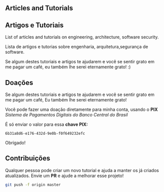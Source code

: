 ## Articles and Tutorials
## Artigos e Tutoriais

List of articles and tutorials on engineering, architecture, software security.

Lista de artigos e tutorias sobre engenharia, arquitetura,segurança de software.

Se algum destes tutoriais e artigos te ajudarem e você se sentir grato em me pagar um café,
eu também lhe serei eternamente grato! :)


## Doações

Se algum destes tutoriais e artigos te ajudarem e você se sentir grato em me pagar um café,
Eu também lhe serei eternamente grato!

Você pode fazer uma doação diretamente para minha conta, usando o **PIX**
 *Sistema de Pagamentos Digitais do Banco Central do Brasil*

É só enviar o valor para essa **chave PIX:**

```  
6b31a8d6-e176-432d-9e0b-f0f649232efc
```

Obrigado!

## Contribuições

Qualquer pessoa pode criar um novo tutorial e ajuda a manter os já criados atualizados.
Envie um **PR** e ajude a melhorar esse projeto!	

```bash
git push -f origin master
```